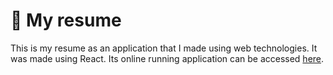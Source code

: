 # 📃 My resume
This is my resume as an application that I made using web technologies. It was made using React. Its online running application can be accessed [here](https://bruno02221.github.io/resume/).
